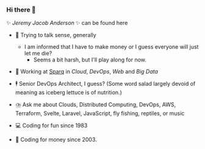 ### Hi there 👋

✨ _Jeremy Jacob Anderson_ ✨ can be found here
- 🤔 Trying to talk sense, generally
  - I am informed that I have to make money or I guess everyone will just let me die?
    - Seems a bit harsh, but I'll play along for now.
- 🥦 Working at [Sparq](https://teamsparq.com) in _Cloud_, _DevOps_, _Web_ and _Big Data_
- 🕴️ Senior DevOps Architect, I guess? (Some word salad largely devoid of meaning as iceberg lettuce is of nutrition.)

- ⛈️ Ask me about Clouds, Distributed Computing, DevOps, AWS, Terraform, Svelte, Laravel, JavaScript, fly fishing, reptiles, or music
- 💻 Coding for fun since 1983
- 💸 Coding for money since 2003.
